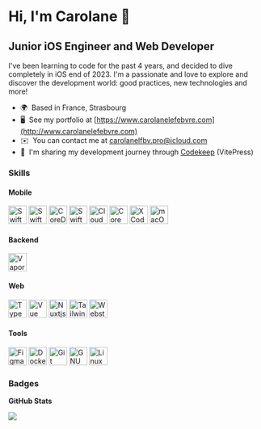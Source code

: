 Hi, I'm Carolane 👋 
=========================================================================================================================================

Junior iOS Engineer and Web Developer
-------------------- 

I've been learning to code for the past 4 years, and decided to dive completely in iOS end of 2023. I'm a passionate and love to explore and discover the development world: good practices, new technologies and more!

*   🌍  Based in France, Strasbourg
*   🖥️  See my portfolio at [https://www.carolanelefebvre.com](http://www.carolanelefebvre.com)
*   ✉️  You can contact me at [carolanelfbv.pro@icloud.com](mailto:carolanelfbv.pro@icloud.com)
*   🚀  I'm sharing my development journey through [Codekeep](http://carolanelfbv.github.io) (VitePress)

### Skills 
  #### Mobile
<p align="left">
  <a href="https://developer.apple.com/swift/" target="_blank" rel="noreferrer"><img src="https://raw.githubusercontent.com/danielcranney/readme-generator/main/public/icons/skills/swift-colored.svg" width="36" height="36" alt="Swift" /></a>
  <a href="https://developer.apple.com/swift/" target="_blank" rel="noreferrer"><img src="https://developer.apple.com/assets/elements/icons/swiftui/swiftui-96x96_2x.png" width="36" height="36" alt="SwiftUI" /></a>
  <a href="https://developer.apple.com/documentation/coredata" target="_blank" rel="noreferrer"><img src="https://miro.medium.com/v2/resize:fit:300/0*dmd7Gxv_QzTnWr-X.png" width="36" height="36" alt="CoreData" /></a>
  <a href="https://developer.apple.com/xcode/swiftdata/" target="_blank" rel="noreferrer"><img src="https://developer.apple.com/assets/elements/icons/swiftdata/swiftdata-96x96_2x.png" width="36" height="36" alt="SwiftData" /></a>
  <a href="https://developer.apple.com/icloud/cloudkit/" target="_blank" rel="noreferrer"><img src="https://swiftwithmajid.com/public/cloudkit.png" width="36" height="36" alt="CloudKit" /></a>
  <a href="https://developer.apple.com/documentation/coreml/" target="_blank" rel="noreferrer"><img src="https://developer.apple.com/assets/elements/icons/create-ml/create-ml-96x96_2x.png" width="36" height="36" alt="CoreML" /></a>
  <a href="https://www.xcode.com" target="_blank" rel="noreferrer"><img src="https://raw.githubusercontent.com/danielcranney/readme-generator/main/public/icons/skills/xcode.svg" width="36" height="36" alt="XCode" /></a>
  <a href="https://www.apple.com/" target="_blank" rel="noreferrer"><img src="https://img.icons8.com/ios7/600/FFFFFF/mac-os.png" width="36" height="36" alt="macOS" /></a>
  
</p>

#### Backend
<p align="left">
  <a href="https://vapor.codes/" target="_blank" rel="noreferrer"><img src="https://docs.vapor.codes/assets/logo.png" width="36" height="36" alt="Vapor" /></a>
</p>

#### Web
<p align="left">
  <a href="https://www.typescriptlang.org/" target="_blank" rel="noreferrer"><img src="https://raw.githubusercontent.com/danielcranney/readme-generator/main/public/icons/skills/typescript-colored.svg" width="36" height="36" alt="TypeScript" /></a>
  <a href="https://vuejs.org/" target="_blank" rel="noreferrer"><img src="https://raw.githubusercontent.com/danielcranney/readme-generator/main/public/icons/skills/vuejs-colored.svg" width="36" height="36" alt="Vue" /></a>
  <a href="https://nuxtjs.org/" target="_blank" rel="noreferrer"><img src="https://raw.githubusercontent.com/danielcranney/readme-generator/main/public/icons/skills/nuxtjs-colored.svg" width="36" height="36" alt="Nuxtjs" /></a>
  <a href="https://tailwindcss.com/" target="_blank" rel="noreferrer"><img src="https://raw.githubusercontent.com/danielcranney/readme-generator/main/public/icons/skills/tailwindcss-colored.svg" width="36" height="36" alt="TailwindCSS" /></a>
  <a href="https://www.jetbrains.com/webstorm/" target="_blank" rel="noreferrer"><img src="https://upload.wikimedia.org/wikipedia/commons/c/c0/WebStorm_Icon.svg" width="36" height="36" alt="Webstorm" /></a>
</p>

#### Tools
<p align="left">
  <a href="https://www.figma.com/" target="_blank" rel="noreferrer"><img src="https://raw.githubusercontent.com/danielcranney/readme-generator/main/public/icons/skills/figma-colored.svg" width="36" height="36" alt="Figma" /></a>
  <a href="https://www.docker.com/" target="_blank" rel="noreferrer"><img src="https://raw.githubusercontent.com/danielcranney/readme-generator/main/public/icons/skills/docker-colored.svg" width="36" height="36" alt="Docker" /></a>
  <a href="https://git-scm.com/" target="_blank" rel="noreferrer"><img src="https://raw.githubusercontent.com/danielcranney/readme-generator/main/public/icons/skills/git-colored.svg" width="36" height="36" alt="Git" /></a>
  <a href="https://www.gnu.org/software/bash/" target="_blank" rel="noreferrer"><img src="https://raw.githubusercontent.com/danielcranney/readme-generator/main/public/icons/skills/gnubash.svg" width="36" height="36" alt="GNU Bash" /></a>
  <a href="https://www.linux.org" target="_blank" rel="noreferrer"><img src="https://raw.githubusercontent.com/danielcranney/readme-generator/main/public/icons/skills/linux-colored.svg" width="36" height="36" alt="Linux" /></a>
</p>

### Badges
<b>GitHub Stats</b>
<div>
<a href="http://www.github.com/CarolaneLFBV"><img src="https://github-readme-streak-stats.herokuapp.com/?user=CarolaneLFBV&stroke=ffffff&background=1c1917&ring=0891b2&fire=0891b2&currStreakNum=ffffff&currStreakLabel=0891b2&sideNums=ffffff&sideLabels=ffffff&dates=ffffff&hide_border=true" /></a>
</div>

